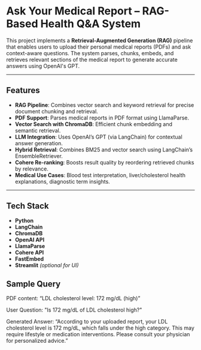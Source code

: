 # Ask Your Medical Report – RAG-Based Health Q&A System

This project implements a **Retrieval-Augmented Generation (RAG)** pipeline that enables users to upload their personal medical reports (PDFs) and ask context-aware questions. The system parses, chunks, embeds, and retrieves relevant sections of the medical report to generate accurate answers using OpenAI's GPT.

---

##  Features

-  **RAG Pipeline**: Combines vector search and keyword retrieval for precise document chunking and retrieval.
-  **PDF Support**: Parses medical reports in PDF format using LlamaParse.
-  **Vector Search with ChromaDB**: Efficient chunk embedding and semantic retrieval.
-  **LLM Integration**: Uses OpenAI’s GPT (via LangChain) for contextual answer generation.
- **Hybrid Retrieval**: Combines BM25 and vector search using LangChain’s EnsembleRetriever.
- **Cohere Re-ranking**: Boosts result quality by reordering retrieved chunks by relevance.
- **Medical Use Cases**: Blood test interpretation, liver/cholesterol health explanations, diagnostic term insights.

---

##  Tech Stack

- **Python**
- **LangChain**
- **ChromaDB**
- **OpenAI API**
- **LlamaParse**
- **Cohere API**
- **FastEmbed**
- **Streamlit** *(optional for UI)*

##  Sample Query

PDF content: “LDL cholesterol level: 172 mg/dL (high)”

User Question: "Is 172 mg/dL of LDL cholesterol high?"

Generated Answer:
“According to your uploaded report, your LDL cholesterol level is 172 mg/dL, which falls under the high category. This may require lifestyle or medication interventions. Please consult your physician for personalized advice.”

